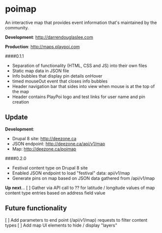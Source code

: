 poimap
======

An interactive map that provides event information that's maintained by the community.

**Development**:
http://darrendouglaslee.com

**Production**:
http://maps.playpoi.com

####0.1.1
- Separation of functionality (HTML, CSS and JS) into their own files
- Static map data in JSON file
- Info bubbles that display pin details onHover
- timed mouseOut event that closes info bubbles
- Header navigation bar that sides into view when mouse is at the top of the map
- Header contains PlayPoi logo and test links for user name and pin creation

Update
------------
**Development**:
- Drupal 8 site: http://deezone.ca
- JSON endpoint: http://deezone.ca/api/v1/map
- Map: http://deezone.ca/poimap


####0.2.0
- Festival content type on Drupal 8 site
- Enabled JSON endpoint to load "festival" data: api/v1/map
- Generate pins on map based on JSON data gathered from /api/v1/map


**Up next**...
[ ] Gather via API call to ?? for latitude / longitude values of map content type entries based on address field value


Future functionality
---------------
[ ] Add parameters to end point (/api/v1/map) requests to filter content types
[ ] Add map UI elements to hide / display "layers"
